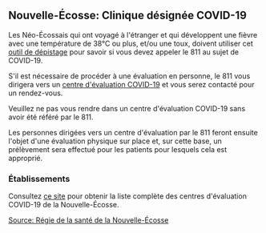 ## Nouvelle-Écosse: Clinique désignée COVID-19

Les Néo-Écossais qui ont voyagé à l'étranger et qui développent une fièvre avec une température de 38°C ou plus, et/ou une toux, doivent utiliser cet [outil de dépistage](https://when-to-call-about-covid19.novascotia.ca/en) pour savoir si vous devez appeler le 811 au sujet de COVID-19.

S'il est nécessaire de procéder à une évaluation en personne, le 811 vous dirigera vers un [centre d'évaluation COVID-19](http://www.nshealth.ca/coronavirus) et vous serez contacté pour un rendez-vous.

Veuillez ne pas vous rendre dans un centre d'évaluation COVID-19 sans avoir été référé par le 811.

Les personnes dirigées vers un centre d'évaluation par le 811 feront ensuite l'objet d'une évaluation physique sur place et, sur cette base, un prélèvement sera effectué pour les patients pour lesquels cela est approprié.

### Établissements

Consultez [ce site](http://www.nshealth.ca/coronavirus-assessment) pour obtenir la liste complète des centres d'évaluation COVID-19 de la Nouvelle-Écosse.

[Source: Régie de la santé de la Nouvelle-Écosse](http://www.nshealth.ca/les-services-en-francais-la-regie-de-la-sante-de-la-nouvelle-ecosse)
